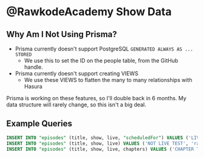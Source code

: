 # @RawkodeAcademy Show Data

## Why Am I Not Using Prisma?

- Prisma currently doesn't support PostgreSQL `GENERATED ALWAYS AS ... STORED`
  - We use this to set the ID on the people table, from the GitHub handle.
- Prisma currently doesn't support creating VIEWS
  - We use these VIEWS to flatten the many to many relationships with Hasura

Prisma is working on these features, so I'll double back in 6 months. My data structure will rarely change, so this isn't a big deal.


## Example Queries

```sql
INSERT INTO "episodes" (title, show, live, "scheduledFor") VALUES ('LIVE TEST', 'rawkode-live', true, '2022-01-01T01:02:03Z');
INSERT INTO "episodes" (title, show, live) VALUES ('NOT LIVE TEST', 'rawkode-live', false);
INSERT INTO "episodes" (title, show, live, chapters) VALUES ('CHAPTER TEST', 'rawkode-live', false, array[row('5M1S', '5 mins 1 sec title')::chapter]);
```
